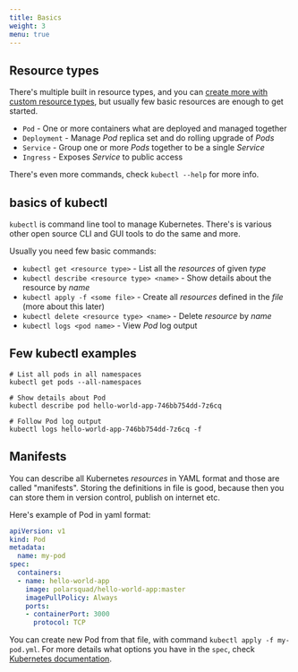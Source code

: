 ```yaml
---
title: Basics
weight: 3
menu: true
---
```


## Resource types
There's multiple built in resource types, and you can [create more with custom resource types](https://kubernetes.io/docs/concepts/extend-kubernetes/api-extension/custom-resources/#customresourcedefinitions), but usually few basic resources are enough to get started.

- `Pod` - One or more containers what are deployed and managed together
- `Deployment` - Manage _Pod_ replica set and do rolling upgrade of _Pods_
- `Service` - Group one or more _Pods_ together to be a single _Service_
- `Ingress` - Exposes _Service_ to public access

There's even more commands, check `kubectl --help` for more info.

## basics of kubectl
`kubectl` is command line tool to manage Kubernetes. There's is various other open source CLI and GUI tools to do the same and more.

Usually you need few basic commands:

- `kubectl get <resource type>` - List all the _resources_ of given _type_
- `kubectl describe <resource type> <name>` - Show details about the resource by _name_
- `kubectl apply -f <some file>` - Create all _resources_ defined in the _file_ (more about this later)
- `kubectl delete <resource type> <name>` - Delete _resource_ by _name_
- `kubectl logs <pod name>` - View _Pod_ log output

## Few kubectl examples
```shell
# List all pods in all namespaces
kubectl get pods --all-namespaces

# Show details about Pod
kubectl describe pod hello-world-app-746bb754dd-7z6cq

# Follow Pod log output
kubectl logs hello-world-app-746bb754dd-7z6cq -f
```

## Manifests
You can describe all Kubernetes _resources_ in YAML format and those are called "manifests". Storing the definitions in file is good, because then you can store them in version control, publish on internet etc.

Here's example of Pod in yaml format:
```yaml
apiVersion: v1
kind: Pod
metadata:
  name: my-pod
spec:
  containers:
  - name: hello-world-app
    image: polarsquad/hello-world-app:master
    imagePullPolicy: Always
    ports:
    - containerPort: 3000
      protocol: TCP
```

You can create new Pod from that file, with command `kubectl apply -f my-pod.yml`.
For more details what options you have in the `spec`, check [Kubernetes documentation](https://kubernetes.io/docs/reference/generated/kubernetes-api/v1.12/#podspec-v1-core).